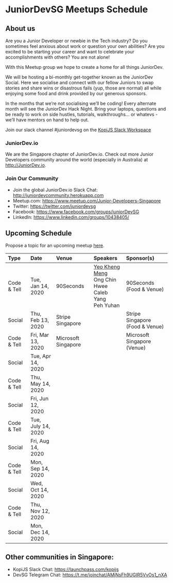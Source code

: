 # JuniorDevSG Meetups Schedule

## About us

Are you a Junior Developer or newbie in the Tech industry? Do you sometimes feel anxious about work or question your own abilities? Are you excited to be starting your career and want to celebrate your accomplishments with others? You are not alone!

With this Meetup group we hope to create a home for all things JuniorDev.

We will be hosting a bi-monthly get-together known as the JuniorDev Social. Here we socialise and connect with our fellow Juniors to swap stories and share wins or disastrous fails (yup, those are normal) all while enjoying some food and drink provided by our generous sponsors.

In the months that we’re not socialising we’ll be coding! Every alternate month will see the JuniorDev Hack Night. Bring your laptops, questions and be ready to work on side hustles, tutorials, walkthroughs… or whatevs - we’ll have mentors on hand to help out.

Join our slack channel #juniordevsg on the [KopiJS Slack Workspace](https://launchpass.com/kopijs)

### JuniorDev.io

We are the Singapore chapter of JuniorDev.io. Check out more Junior Developers community around the world (especially in Australia) at <http://JuniorDev.io>.

### Join Our Community

- Join the global JuniorDev.io Slack Chat: <http://juniordevcommunity.herokuapp.com>
- Meetup.com: <https://www.meetup.com/Junior-Developers-Singapore>
- Twitter: <https://twitter.com/juniordevsg>
- Facebook: <https://www.facebook.com/groups/juniorDevSG>
- LinkedIn: <https://www.linkedin.com/groups/10438405/>

## Upcoming Schedule

Propose a topic for an upcoming meetup [here](https://github.com/JuniorDevSingapore/meetups/issues/new/choose).

| Type | Date | Venue | Speakers | Sponsor(s) |
| :--- |:---- | :---- | :------- | :--------- |
| Code & Tell | Tue, Jan 14, 2020 | 90Seconds | [Yeo Kheng Meng](#1)<br>Ong Chin Hwee<br>Caleb Yang<br>Peh Yuhan | 90Seconds (Food & Venue) |
| Social | Thu, Feb 13, 2020 | Stripe Singapore |  | Stripe Singapore (Food & Venue) |
| Code & Tell | Fri, Mar 13, 2020 | Microsoft Singapore | | Microsoft Singapore (Venue) |
| Social | Tue, Apr 14, 2020 |
| Code & Tell | Thu, May 14, 2020 |
| Social | Fri, Jun 12, 2020 |
| Code & Tell | Tue, July 14, 2020 |
| Social | Fri, Aug 14, 2020 |
| Code & Tell | Mon, Sep 14, 2020 |
| Social | Wed, Oct 14, 2020 |
| Code & Tell | Thu, Nov 12, 2020 |
| Social | Mon, Dec 14, 2020 |

## Other communities in Singapore:

- KopiJS Slack Chat: <https://launchpass.com/kopijs>
- DevSG Telegram Chat: <https://t.me/joinchat/AMjNsFh9UGIR5VvOs1_nXA>
